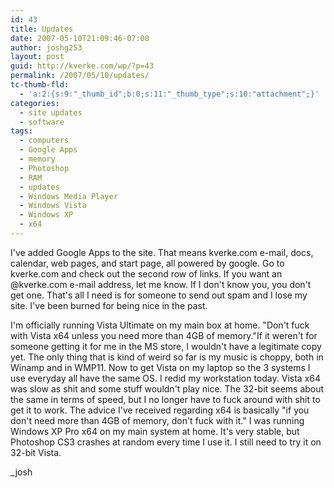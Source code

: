 ```yaml
---
id: 43
title: Updates
date: 2007-05-10T21:09:46-07:00
author: joshg253
layout: post
guid: http://kverke.com/wp/?p=43
permalink: /2007/05/10/updates/
tc-thumb-fld:
  - 'a:2:{s:9:"_thumb_id";b:0;s:11:"_thumb_type";s:10:"attachment";}'
categories:
  - site updates
  - software
tags:
  - computers
  - Google Apps
  - memory
  - Photoshop
  - RAM
  - updates
  - Windows Media Player
  - Windows Vista
  - Windows XP
  - x64
---
```

I've added Google Apps to the site. That means kverke.com e-mail, docs, calendar, web pages, and start page, all powered by google. Go to kverke.com and check out the second row of links. If you want an @kverke.com e-mail address, let me know. If I don't know you, you don't get one. That's all I need is for someone to send out spam and I lose my site. I've been burned for being nice in the past.

I'm officially running Vista Ultimate on my main box at home. "Don't fuck with Vista x64 unless you need more than 4GB of memory."If it weren't for someone getting it for me in the MS store, I wouldn't have a legitimate copy yet. The only thing that is kind of weird so far is my music is choppy, both in Winamp and in WMP11. Now to get Vista on my laptop so the 3 systems I use everyday all have the same OS. I redid my workstation today. Vista x64 was slow as shit and some stuff wouldn't play nice. The 32-bit seems about the same in terms of speed, but I no longer have to fuck around with shit to get it to work. The advice I've received regarding x64 is basically "if you don't need more than 4GB of memory, don't fuck with it." I was running Windows XP Pro x64 on my main system at home. It's very stable, but Photoshop CS3 crashes at random every time I use it. I still need to try it on 32-bit Vista.

_josh